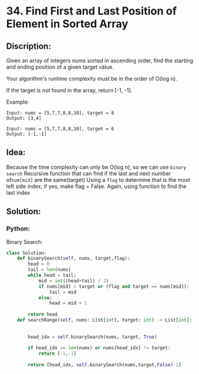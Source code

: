# 34. Find First and Last Position of Element in Sorted Array
## Discription:
Given an array of integers nums sorted in ascending order, find the starting and ending position of a given target value.

Your algorithm's runtime complexity must be in the order of O(log n).

If the target is not found in the array, return [-1, -1].

Example:
```
Input: nums = [5,7,7,8,8,10], target = 8
Output: [3,4]

Input: nums = [5,7,7,8,8,10], target = 6
Output: [-1,-1]
```

## Idea:
  Because the time complexity can only be O(log n), so we can use ```binary search```
  Recursive function that can find if the last and next number of```num[mid]``` are the same(target)
  Using a ```flag``` to determine that is the most left side index, if yes, make flag = False.
  Again, using function to find the last index
  
## Solution:
### Python:
Binary Search:
```python
class Solution:
    def binarySearch(self, nums, target,flag):
        head = 0
        tail = len(nums)
        while head < tail:
            mid = int((head+tail) / 2)
            if nums[mid] > target or (flag and target == nums[mid]):
                tail = mid 
            else:
                head = mid + 1
        
        return head
    def searchRange(self, nums: List[int], target: int) -> List[int]:
        
        
        head_idx = self.binarySearch(nums, target, True)
        
        if head_idx == len(nums) or nums[head_idx] != target:
            return [-1,-1]
        
        return [head_idx, self.binarySearch(nums,target,False)-1]
```
